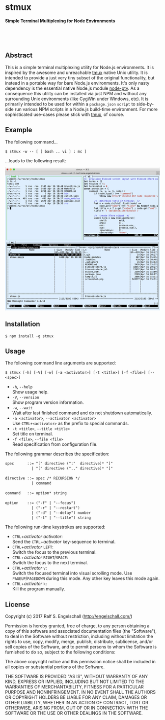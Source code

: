 
stmux
=====

**Simple Terminal Multiplexing for Node Environments**

<p/>
<img src="https://nodei.co/npm/stmux.png?downloads=true&stars=true" alt=""/>

<p/>
<img src="https://david-dm.org/rse/stmux.png" alt=""/>

Abstract
--------

This is a simple terminal multiplexing utility for Node.js
environments. It is inspired by the awesome and unreachable
[tmux](https://tmux.github.io/) native Unix utility. It is intended
to provide a just very tiny subset of the original functionality,
but instead in a portable way for bare Node.js environments. It's
only nasty dependency is the essential native Node.js module
[node-pty](https://github.com/Tyriar/node-pty). As a consequence this
utility can be installed via just NPM and without any surrounding Unix
environments (like CygWin under Windows, etc). It is primarily
intended to be used for within a `package.json` `script` to side-by-side run various NPM
scripts in a Node.js build-time environment. For more sophisticated use-cases
please stick with [tmux](https://tmux.github.io/), of course.

Example
-------

The following command...

```
$ stmux -w -- [ [ bash .. vi ] : mc ]
```

...leads to the following result:

![stmux usage](screenshot.png)

Installation
------------

```
$ npm install -g stmux
```

Usage
-----

The following command line arguments are supported:

```
$ stmux [-h] [-V] [-w] [-a <activator>] [-t <title>] [-f <file>] [-- <spec>]
```

- `-h`, `--help`<br/>
  Show usage help.
- `-V`, `--version`<br/>
  Show program version information.
- `-w`, `--wait`<br/>
  Wait after last finished command and do not shutdown automatically.
- `-a <activator>`, `--activator <activator>`<br/>
  Use `CTRL+<activator>` as the prefix to special commands.
- `-t <title>`, `--title <title>`<br/>
  Set title on terminal.
- `-f <file>`, `--file <file>`<br/>
  Read specification from configuration file.

The following grammar describes the specification:

```
spec      ::= "[" directive (":"  directive)* "]"
            | "[" directive (".." directive)* "]"

directive ::= spec /* RECURSION */
            | command

command   ::= option* string

option    ::= ("-f" | "--focus")
            | ("-r" | "--restart")
            | ("-d" | "--delay") number
            | ("-t" | "--title") string
```

The following run-time keystrokes are supported:

- `CTRL`+*activator* *activator*:<br/>
  Send the `CTRL`+*activator* key-sequence to terminal.
- `CTRL`+*activator* `LEFT`:<br/>
  Switch the focus to the previous terminal.
- `CTRL`+*activator* `RIGHT`/`SPACE`:<br/>
  Switch the focus to the next terminal.
- `CTRL`+*activator* `v`:<br/>
  Switch the focused terminal into visual scrolling mode.
  Use `PAGEUP`/`PAGEDOWN` during this mode. Any other
  key leaves this mode again.
- `CTRL`+*activator* `k`:<br/>
  Kill the program manually.

License
-------

Copyright (c) 2017 Ralf S. Engelschall (http://engelschall.com/)

Permission is hereby granted, free of charge, to any person obtaining
a copy of this software and associated documentation files (the
"Software"), to deal in the Software without restriction, including
without limitation the rights to use, copy, modify, merge, publish,
distribute, sublicense, and/or sell copies of the Software, and to
permit persons to whom the Software is furnished to do so, subject to
the following conditions:

The above copyright notice and this permission notice shall be included
in all copies or substantial portions of the Software.

THE SOFTWARE IS PROVIDED "AS IS", WITHOUT WARRANTY OF ANY KIND,
EXPRESS OR IMPLIED, INCLUDING BUT NOT LIMITED TO THE WARRANTIES OF
MERCHANTABILITY, FITNESS FOR A PARTICULAR PURPOSE AND NONINFRINGEMENT.
IN NO EVENT SHALL THE AUTHORS OR COPYRIGHT HOLDERS BE LIABLE FOR ANY
CLAIM, DAMAGES OR OTHER LIABILITY, WHETHER IN AN ACTION OF CONTRACT,
TORT OR OTHERWISE, ARISING FROM, OUT OF OR IN CONNECTION WITH THE
SOFTWARE OR THE USE OR OTHER DEALINGS IN THE SOFTWARE.

